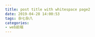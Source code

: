 ```yaml
---
title: post title with whitespace page2
date: 2019-04-28 14:00:53
tags: 杂七杂八
categories: 
- web前端
---
```

